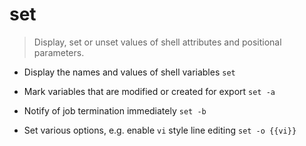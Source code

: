 # set
> Display, set or unset values of shell attributes and positional parameters.

- Display the names and values of shell variables
`set`

- Mark variables that are modified or created for export
`set -a`

- Notify of job termination immediately
`set -b`

- Set various options, e.g. enable `vi` style line editing
`set -o {{vi}}`
